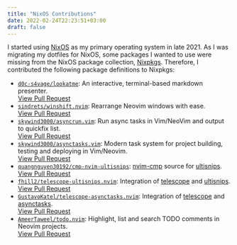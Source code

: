 ```yaml
---
title: "NixOS Contributions"
date: 2022-02-24T22:23:51+03:00
draft: false
---
```


I started using [NixOS][nixos] as my primary operating system in late 2021. As I
was migrating my dotfiles for NixOS, some packages I wanted to use were missing
from the NixOS package collection, [Nixpkgs][nixpkgs]. Therefore, I contributed
the following package definitions to Nixpkgs:

+ [`d0c-s4vage/lookatme`][lookatme]: An interactive, terminal-based markdown
presenter.\
[View Pull Request][lookatme-pull-request]
+ [`sindrets/winshift.nvim`][winshift]: Rearrange Neovim windows with ease.\
[View Pull Request][winshift-pull-request]
+ [`skywind3000/asyncrun.vim`][asyncrun]: Run async tasks in Vim/NeoVim and
output to quickfix list.\
[View Pull Request][asyncrun-pull-request]
+ [`skywind3000/asynctasks.vim`][asynctasks]: Modern task system for project
building, testing and deploying in Vim/Neovim.\
[View Pull Request][asynctasks-pull-request]
+ [`quangnguyen30192/cmp-nvim-ultisnips`][cmp-nvim-ultisnips]: [nvim-cmp] source
for [ultisnips].\
[View Pull Request][cmp-nvim-ultisnips-pull-request]
+ [`fhill2/telescope-ultisnips.nvim`][telescope-ultisnips-nvim]: Integration of
[telescope] and [ultisnips].\
[View Pull Request][telescope-ultisnips-nvim-pull-request]
+ [`GustavoKatel/telescope-asynctasks.nvim`][telescope-asynctasks-nvim]: Integration
of [telescope] and [asynctasks].\
[View Pull Request][telescope-asynctasks-nvim-pull-request]
+ [`AmeerTaweel/todo.nvim`][todo-nvim]: Highlight, list and search TODO comments
in Neovim projects.\
[View Pull Request][todo-nvim-pull-request]

[nixos]: https://nixos.org/
[nixpkgs]: https://github.com/NixOS/nixpkgs/
[lookatme]: https://github.com/d0c-s4vage/lookatme
[lookatme-pull-request]: https://github.com/NixOS/nixpkgs/pull/158323
[winshift]: https://github.com/sindrets/winshift.nvim
[winshift-pull-request]: https://github.com/NixOS/nixpkgs/pull/160357
[asyncrun]: https://github.com/skywind3000/asyncrun.vim
[asyncrun-pull-request]: https://github.com/NixOS/nixpkgs/pull/160443
[asynctasks]: https://github.com/skywind3000/asynctasks.vim
[asynctasks-pull-request]: https://github.com/NixOS/nixpkgs/pull/160478
[cmp-nvim-ultisnips]: https://github.com/quangnguyen30192/cmp-nvim-ultisnips
[cmp-nvim-ultisnips-pull-request]: https://github.com/NixOS/nixpkgs/pull/160501
[telescope-ultisnips-nvim]: https://github.com/fhill2/telescope-ultisnips.nvim
[telescope-ultisnips-nvim-pull-request]: https://github.com/NixOS/nixpkgs/pull/160502
[telescope-asynctasks-nvim]: https://github.com/GustavoKatel/telescope-asynctasks.nvim
[telescope-asynctasks-nvim-pull-request]: https://github.com/NixOS/nixpkgs/pull/160503
[todo-nvim]: https://github.com/AmeerTaweel/todo.nvim
[todo-nvim-pull-request]: https://github.com/NixOS/nixpkgs/pull/160932
[nvim-cmp]: https://github.com/hrsh7th/nvim-cmp
[ultisnips]: https://github.com/sirver/UltiSnips
[telescope]: https://github.com/nvim-telescope/telescope.nvim
